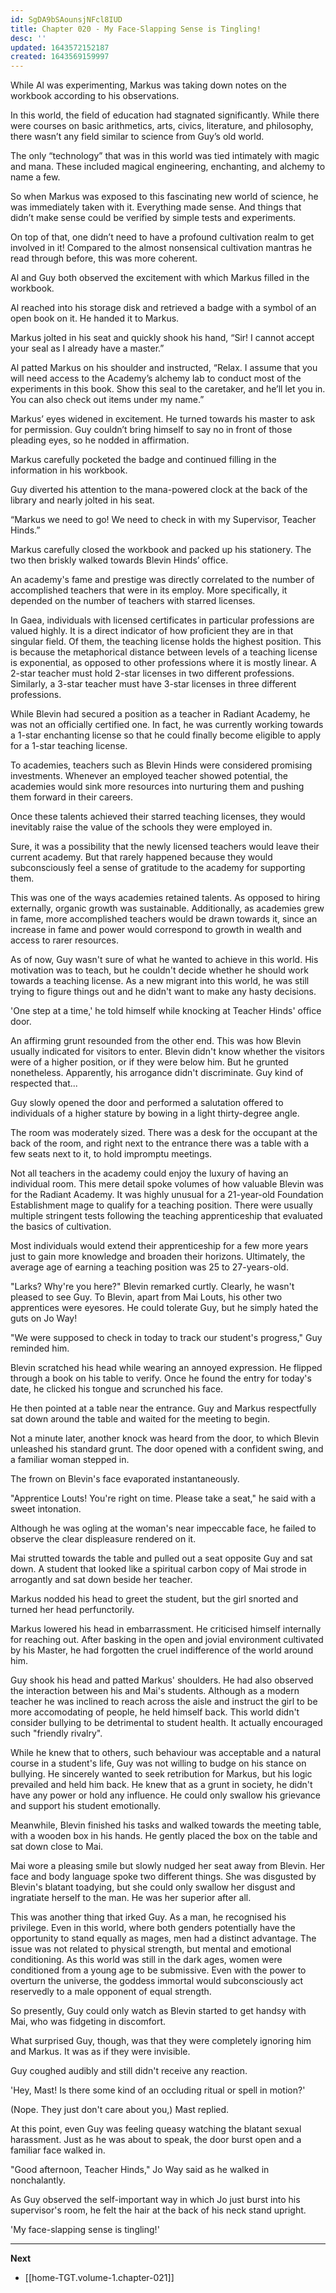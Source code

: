 ```yaml
---
id: SgDA9bSAounsjNFcl8IUD
title: Chapter 020 - My Face-Slapping Sense is Tingling!
desc: ''
updated: 1643572152187
created: 1643569159997
---
```


While Al was experimenting, Markus was taking down notes on the workbook according to his observations. 

In this world, the field of education had stagnated significantly. While there were courses on basic arithmetics, arts, civics, literature, and philosophy, there wasn’t any field similar to science from Guy’s old world.

The only “technology” that was in this world was tied intimately with magic and mana. These included magical engineering, enchanting, and alchemy to name a few.

So when Markus was exposed to this fascinating new world of science, he was immediately taken with it. Everything made sense. And things that didn’t make sense could be verified by simple tests and experiments.

On top of that, one didn’t need to have a profound cultivation realm to get involved in it! Compared to the almost nonsensical cultivation mantras he read through before, this was more coherent.

Al and Guy both observed the excitement with which Markus filled in the workbook.

Al reached into his storage disk and retrieved a badge with a symbol of an open book on it. He handed it to Markus.

Markus jolted in his seat and quickly shook his hand, “Sir! I cannot accept your seal as I already have a master.”

Al patted Markus on his shoulder and instructed, “Relax. I assume that you will need access to the Academy’s alchemy lab to conduct most of the experiments in this book. Show this seal to the caretaker, and he’ll let you in. You can also check out items under my name.”

Markus’ eyes widened in excitement. He turned towards his master to ask for permission. Guy couldn’t bring himself to say no in front of those pleading eyes, so he nodded in affirmation.

Markus carefully pocketed the badge and continued filling in the information in his workbook.

Guy diverted his attention to the mana-powered clock at the back of the library and nearly jolted in his seat.

“Markus we need to go! We need to check in with my Supervisor, Teacher Hinds.”

Markus carefully closed the workbook and packed up his stationery. The two then briskly walked towards Blevin Hinds’ office.

An academy's fame and prestige was directly correlated to the number of accomplished teachers that were in its employ. More specifically, it depended on the number of teachers with starred licenses. 

In Gaea, individuals with licensed certificates in particular professions are valued highly. It is a direct indicator of how proficient they are in that singular field. Of them, the teaching license holds the highest position. This is because the metaphorical distance between levels of a teaching license is exponential, as opposed to other professions where it is mostly linear. A 2-star teacher must hold 2-star licenses in two different professions. Similarly, a 3-star teacher must have 3-star licenses in three different professions.

While Blevin had secured a position as a teacher in Radiant Academy, he was not an officially certified one. In fact, he was currently working towards a 1-star enchanting license so that he could finally become eligible to apply for a 1-star teaching license.

To academies, teachers such as Blevin Hinds were considered promising investments. Whenever an employed teacher showed potential, the academies would sink more resources into nurturing them and pushing them forward in their careers.

Once these talents achieved their starred teaching licenses, they would inevitably raise the value of the schools they were employed in.

Sure, it was a possibility that the newly licensed teachers would leave their current academy. But that rarely happened because they would subconsciously feel a sense of gratitude to the academy for supporting them.

This was one of the ways academies retained talents. As opposed to hiring externally, organic growth was sustainable. Additionally, as academies grew in fame, more accomplished teachers would be drawn towards it, since an increase in fame and power would correspond to growth in wealth and access to rarer resources.

As of now, Guy wasn't sure of what he wanted to achieve in this world. His motivation was to teach, but he couldn't decide whether he should work towards a teaching license. As a new migrant into this world, he was still trying to figure things out and he didn't want to make any hasty decisions.

'One step at a time,' he told himself while knocking at Teacher Hinds' office door.

An affirming grunt resounded from the other end. This was how Blevin usually indicated for visitors to enter. Blevin didn't know whether the visitors were of a higher position, or if they were below him. But he grunted nonetheless. Apparently, his arrogance didn't discriminate. Guy kind of respected that...

Guy slowly opened the door and performed a salutation offered to individuals of a higher stature by bowing in a light thirty-degree angle.

The room was moderately sized. There was a desk for the occupant at the back of the room, and right next to the entrance there was a table with a few seats next to it, to hold impromptu meetings.

Not all teachers in the academy could enjoy the luxury of having an individual room. This mere detail spoke volumes of how valuable Blevin was for the Radiant Academy. It was highly unusual for a 21-year-old Foundation Establishment mage to qualify for a teaching position. There were usually multiple stringent tests following the teaching apprenticeship that evaluated the basics of cultivation.

Most individuals would extend their apprenticeship for a few more years just to gain more knowledge and broaden their horizons. Ultimately, the average age of earning a teaching position was 25 to 27-years-old.

"Larks? Why're you here?" Blevin remarked curtly. Clearly, he wasn't pleased to see Guy. To Blevin, apart from Mai Louts, his other two apprentices were eyesores. He could tolerate Guy, but he simply hated the guts on Jo Way!

"We were supposed to check in today to track our student's progress," Guy reminded him.

Blevin scratched his head while wearing an annoyed expression. He flipped through a book on his table to verify. Once he found the entry for today's date, he clicked his tongue and scrunched his face.

He then pointed at a table near the entrance. Guy and Markus respectfully sat down around the table and waited for the meeting to begin.

Not a minute later, another knock was heard from the door, to which Blevin unleashed his standard grunt. The door opened with a confident swing, and a familiar woman stepped in.

The frown on Blevin's face evaporated instantaneously.

"Apprentice Louts! You're right on time. Please take a seat," he said with a sweet intonation.

Although he was ogling at the woman's near impeccable face, he failed to observe the clear displeasure rendered on it.

Mai strutted towards the table and pulled out a seat opposite Guy and sat down. A student that looked like a spiritual carbon copy of Mai strode in arrogantly and sat down beside her teacher.

Markus nodded his head to greet the student, but the girl snorted and turned her head perfunctorily.

Markus lowered his head in embarrassment. He criticised himself internally for reaching out. After basking in the open and jovial environment cultivated by his Master, he had forgotten the cruel indifference of the world around him.

Guy shook his head and patted Markus' shoulders. He had also observed the interaction between his and Mai's students. Although as a modern teacher he was inclined to reach across the aisle and instruct the girl to be more accomodating of people, he held himself back. This world didn't consider bullying to be detrimental to student health. It actually encouraged such "friendly rivalry".

While he knew that to others, such behaviour was acceptable and a natural course in a student's life, Guy was not willing to budge on his stance on bullying. He sincerely wanted to seek retribution for Markus, but his logic prevailed and held him back. He knew that as a grunt in society, he didn't have any power or hold any influence. He could only swallow his grievance and support his student emotionally.

Meanwhile, Blevin finished his tasks and walked towards the meeting table, with a wooden box in his hands. He gently placed the box on the table and sat down close to Mai.

Mai wore a pleasing smile but slowly nudged her seat away from Blevin. Her face and body language spoke two different things. She was disgusted by Blevin's blatant toadying, but she could only swallow her disgust and ingratiate herself to the man. He was her superior after all.

This was another thing that irked Guy. As a man, he recognised his privilege. Even in this world, where both genders potentially have the opportunity to stand equally as mages, men had a distinct advantage. The issue was not related to physical strength, but mental and emotional conditioning. As this world was still in the dark ages, women were conditioned from a young age to be submissive. Even with the power to overturn the universe, the goddess immortal would subconsciously act reservedly to a male opponent of equal strength.

So presently, Guy could only watch as Blevin started to get handsy with Mai, who was fidgeting in discomfort.

What surprised Guy, though, was that they were completely ignoring him and Markus. It was as if they were invisible.

Guy coughed audibly and still didn't receive any reaction.

'Hey, Mast! Is there some kind of an occluding ritual or spell in motion?'

(Nope. They just don't care about you,) Mast replied.

At this point, even Guy was feeling queasy watching the blatant sexual harassment. Just as he was about to speak, the door burst open and a familiar face walked in.

"Good afternoon, Teacher Hinds," Jo Way said as he walked in nonchalantly.

As Guy observed the self-important way in which Jo just burst into his supervisor's room, he felt the hair at the back of his neck stand upright.

'My face-slapping sense is tingling!'

____

**Next**
* [[home-TGT.volume-1.chapter-021]]